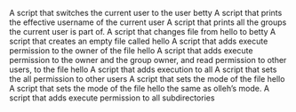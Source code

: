 A script that switches the current user to the user betty
A script that prints the effective username of the current user
A script that prints all the groups the current user is part of.
A script that changes file from hello to betty
A script that creates an empty file called hello
A script that adds execute permission to the owner of the file hello
A script that adds execute permission to the owner and the group owner, and read permission to other users, to the file hello
A script that adds execution to all
A script that sets the all permission to other users
A script that sets the mode of the file hello
A script that sets the mode of the file hello the same as olleh’s mode.
A script that adds execute permission to all subdirectories 
